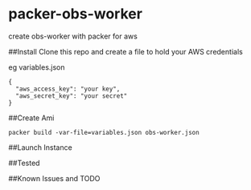 # packer-obs-worker
create obs-worker with packer for aws

##Install
Clone this repo and create a file to hold your AWS credentials

eg variables.json
~~~~
{
  "aws_access_key": "your key",
  "aws_secret_key": "your secret"
}
~~~~

##Create Ami

`packer build -var-file=variables.json obs-worker.json`

##Launch Instance

##Tested


##Known Issues and TODO


